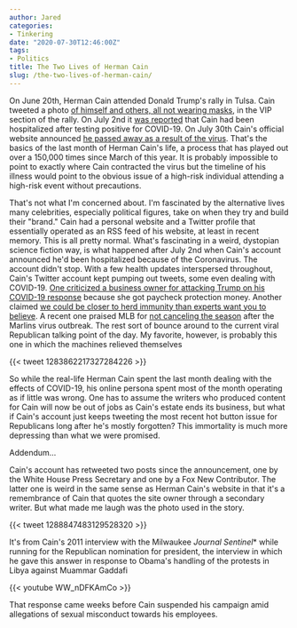 ```yaml
---
author: Jared
categories:
- Tinkering
date: "2020-07-30T12:46:00Z"
tags:
- Politics
title: The Two Lives of Herman Cain
slug: /the-two-lives-of-herman-cain/
---
```


On June 20th, Herman Cain attended Donald Trump's rally in Tulsa. Cain tweeted a photo [of himself and others, all not wearing masks](https://twitter.com/THEHermanCain/status/1274489632886075398), in the VIP section of the rally. On July 2nd it [was reported](https://www.foxnews.com/politics/herman-cain-hospitalized-after-testing-postive-for-coronavirus) that Cain had been hospitalized after testing positive for COVID-19. On July 30th Cain's official website announced [he passed away as a result of the virus](https://web.archive.org/web/20200817152430/https://hermancain.com/heartbroken-world-poorer-herman-cain-gone-lord/). That's the basics of the last month of Herman Cain's life, a process that has played out over a 150,000 times since March of this year. It is probably impossible to point to exactly where Cain contracted the virus but the timeline of his illness would point to the obvious issue of a high-risk individual attending a high-risk event without precautions.

That's not what I'm concerned about. I'm fascinated by the alternative lives many celebrities, especially political figures, take on when they try and build their "brand." Cain had a personal website and a Twitter profile that essentially operated as an RSS feed of his website, at least in recent memory. This is all pretty normal. What's fascinating in a weird, dystopian science fiction way, is what happened after July 2nd when Cain's account announced he'd been hospitalized because of the Coronavirus. The account didn't stop. With a few health updates interspersed throughout, Cain's Twitter account kept pumping out tweets, some even dealing with COVID-19. [One criticized a business owner for attacking Trump on his COVID-19 response](https://www.westernjournal.com/biden-ad-features-woman-attacking-trump-covid-fails-mention-27000-ppp-money/) because she got paycheck protection money. Another claimed [we could be closer to herd immunity than experts want you to believe](https://web.archive.org/web/20200730160538/https://hermancain.com/studies-suggest-much-closer-herd-immunity-experts-think-t-cells/). A recent one praised MLB for [not canceling the season](https://web.archive.org/web/20210117104653/https://hermancain.com/media-tries-pretty-hard-fails-get-baseball-season-canceled-marlins-covid-outbreak/) after the Marlins virus outbreak. The rest sort of bounce around to the current viral Republican talking point of the day. My favorite, however, is probably this one in which the machines relieved themselves

{{< tweet 1283862217327284226 >}}

So while the real-life Herman Cain spent the last month dealing with the effects of COVID-19, his online persona spent most of the month operating as if little was wrong. One has to assume the writers who produced content for Cain will now be out of jobs as Cain's estate ends its business, but what if Cain's account just keeps tweeting the most recent hot button issue for Republicans long after he's mostly forgotten? This immortality is much more depressing than what we were promised.

Addendum…

Cain's account has retweeted two posts since the announcement, one by the White House Press Secretary and one by a Fox New Contributor. The latter one is weird in the same sense as Herman Cain's website in that it's a remembrance of Cain that quotes the site owner through a secondary writer. But what made me laugh was the photo used in the story.

{{< tweet 1288847483129528320 >}}

It's from Cain's 2011 interview with the Milwaukee *Journal Sentinel** while running for the Republican nomination for president, the interview in which he gave this answer in response to Obama's handling of the protests in Libya against Muammar Gaddafi

{{< youtube WW_nDFKAmCo >}}

That response came weeks before Cain suspended his campaign amid allegations of sexual misconduct towards his employees.
